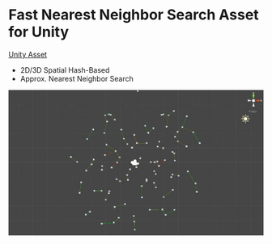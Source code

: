 # Fast Nearest Neighbor Search Asset for Unity

[Unity Asset](NearestNeighborSearch.unitypackage)

 * 2D/3D Spatial Hash-Based
 * Approx. Nearest Neighbor Search

[![Thumbnail](Thumbnail.jpg)](https://vimeo.com/146532622)
